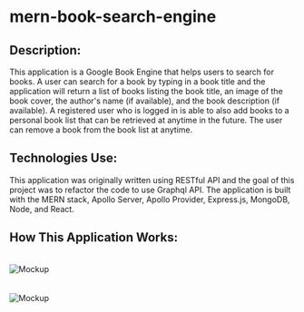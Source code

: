 # mern-book-search-engine

## Description:

This application is a Google Book Engine that helps users to search for books.  A user can search for a book by typing in a book title and the application will return
a list of books listing the book title, an image of the book cover, the author's name (if available), and the book description (if available).  A registered user who is
logged in is able to also add books to a personal book list that can be retrieved at anytime in the future.  The user can remove a book from the book list at anytime.

## Technologies Use:

This application was originally written using RESTful API and the goal of this project was to refactor the code to use Graphql API.  The application is built with the MERN
stack, Apollo Server, Apollo Provider, Express.js, MongoDB, Node, and React.

## How This Application Works:

<br>![Mockup](https://github.com/shellienguyen/mern-book-search-engine/blob/main/public/assets/images/sn-google-book-search-signup.gif)<br><br>
<br>![Mockup](https://github.com/shellienguyen/mern-book-search-engine/blob/main/public/assets/images/sn-google-book-search.gif)<br><br>

